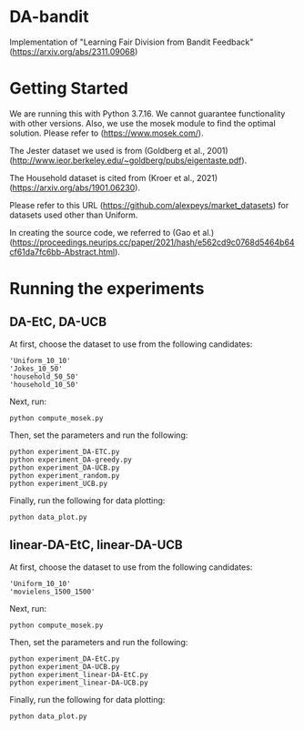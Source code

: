 # DA-bandit
Implementation of "Learning Fair Division from Bandit Feedback" (https://arxiv.org/abs/2311.09068)

 

# Getting Started
We are running this with Python 3.7.16. We cannot guarantee functionality with other versions.
Also, we use the mosek module to find the optimal solution. Please refer to (https://www.mosek.com/).

The Jester dataset we used is from (Goldberg et al., 2001) (http://www.ieor.berkeley.edu/~goldberg/pubs/eigentaste.pdf).

The Household dataset is cited from (Kroer et al., 2021) (https://arxiv.org/abs/1901.06230).

Please refer to this URL (https://github.com/alexpeys/market_datasets) for datasets used other than Uniform.

In creating the source code, we referred to (Gao et al.)(https://proceedings.neurips.cc/paper/2021/hash/e562cd9c0768d5464b64cf61da7fc6bb-Abstract.html).

# Running the experiments
## DA-EtC, DA-UCB
At first, choose the dataset to use from the following candidates:

```
'Uniform_10_10'
'Jokes_10_50'
'household_50_50'
'household_10_50'
```

Next, run:
```
python compute_mosek.py  
```


Then, set the parameters and run the following:
```
python experiment_DA-ETC.py
python experiment_DA-greedy.py
python experiment_DA-UCB.py
python experiment_random.py
python experiment_UCB.py
```

Finally, run the following for data plotting:
```
python data_plot.py
```

## linear-DA-EtC, linear-DA-UCB
At first, choose the dataset to use from the following candidates:

```
'Uniform_10_10'
'movielens_1500_1500'
```

Next, run:
```
python compute_mosek.py  
```


Then, set the parameters and run the following:
```
python experiment_DA-EtC.py
python experiment_DA-UCB.py
python experiment_linear-DA-EtC.py
python experiment_linear-DA-UCB.py
```

Finally, run the following for data plotting:
```
python data_plot.py
```